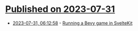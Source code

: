 # [Published on 2023-07-31](index.md)

* [2023-07-31, 06:12:58](https://lobste.rs/s/v9zdlj/running_bevy_game_sveltekit) - [Running a Bevy game in SvelteKit](https://sneakycrow.dev/blog/2023-07-30-bevy-game-in-svelte-kit)
